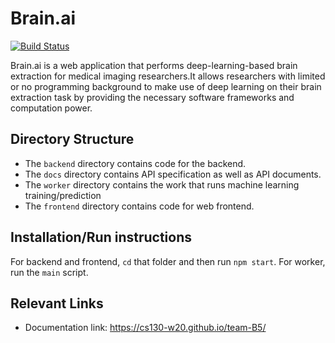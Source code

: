# Brain.ai
[![Build Status](https://travis-ci.com/CS130-W20/team-B5.svg?branch=master)](https://travis-ci.com/CS130-W20/team-B5)

Brain.ai is a web application that performs deep-learning-based brain extraction for medical imaging researchers.It allows researchers with limited or no programming background to make use of deep learning on their brain extraction task by providing the necessary software frameworks and computation power. 

## Directory Structure
- The `backend` directory contains code for the backend.
- The `docs` directory contains API specification as well as API documents.
- The `worker` directory contains the work that runs machine learning training/prediction
- The `frontend` directory contains code for web frontend.
## Installation/Run instructions
For backend and frontend, `cd` that folder and then run `npm start`.
For worker, run the `main` script.

## Relevant Links 
- Documentation link: https://cs130-w20.github.io/team-B5/

